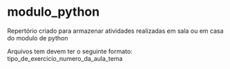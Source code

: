 # modulo_python

Repertório criado para armazenar atividades realizadas em sala ou em casa do modulo de python

Arquivos tem devem ter o seguinte formato: tipo_de_exercicio_numero_da_aula_tema
